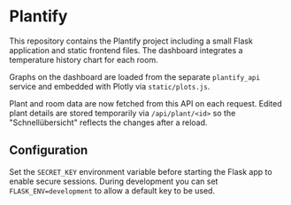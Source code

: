 # Plantify

This repository contains the Plantify project including a small Flask application and static frontend files. The dashboard integrates a temperature history chart for each room.

Graphs on the dashboard are loaded from the separate `plantify_api` service and
embedded with Plotly via `static/plots.js`.

Plant and room data are now fetched from this API on each request. Edited plant
details are stored temporarily via `/api/plant/<id>` so the "Schnellübersicht"
reflects the changes after a reload.

## Configuration

Set the `SECRET_KEY` environment variable before starting the Flask app to
enable secure sessions. During development you can set `FLASK_ENV=development`
to allow a default key to be used.

